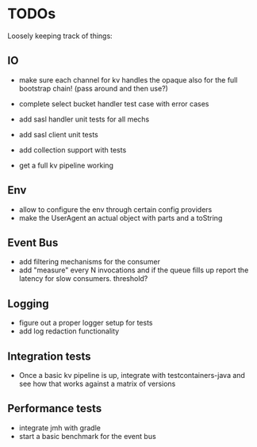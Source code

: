 # TODOs

Loosely keeping track of things:

## IO

 - make sure each channel for kv handles the opaque also for the full bootstrap chain! (pass around and then use?)
 - complete select bucket handler test case with error cases
 - add sasl handler unit tests for all mechs
 - add sasl client unit tests
 - add collection support with tests
 
 - get a full kv pipeline working

## Env
 
 - allow to configure the env through certain config providers
 - make the UserAgent an actual object with parts and a toString
 
## Event Bus

 - add filtering mechanisms for the consumer
 - add "measure" every N invocations and if the queue fills up report the latency for slow consumers. threshold?
 
## Logging

 - figure out a proper logger setup for tests
 - add log redaction functionality
 

## Integration tests

 - Once a basic kv pipeline is up, integrate with testcontainers-java and see how that works against a matrix of versions
 
## Performance tests

 - integrate jmh with gradle
 - start a basic benchmark for the event bus